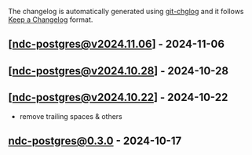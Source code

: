 The changelog is automatically generated using [git-chglog](https://github.com/git-chglog/git-chglog) and it follows [Keep a Changelog](https://keepachangelog.com) format.


<a name="ndc-postgres@v2024.11.06"></a>
## [ndc-postgres@v2024.11.06] - 2024-11-06

<a name="ndc-postgres@v2024.10.28"></a>
## [ndc-postgres@v2024.10.28] - 2024-10-28

<a name="ndc-postgres@v2024.10.22"></a>
## [ndc-postgres@v2024.10.22] - 2024-10-22
- remove trailing spaces & others

<a name="ndc-postgres@0.3.0"></a>
## ndc-postgres@0.3.0 - 2024-10-17
